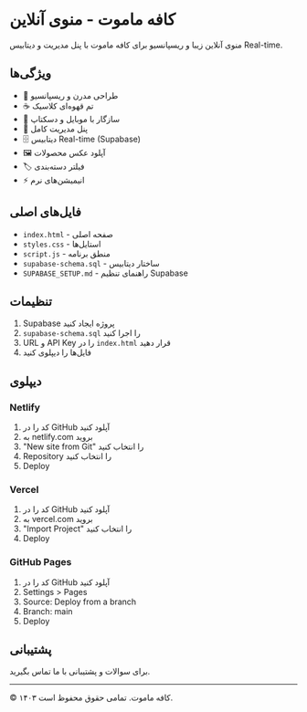 # کافه ماموت - منوی آنلاین

منوی آنلاین زیبا و ریسپانسیو برای کافه ماموت با پنل مدیریت و دیتابیس Real-time.

## ویژگی‌ها

- 🎨 طراحی مدرن و ریسپانسیو
- ☕ تم قهوه‌ای کلاسیک
- 📱 سازگار با موبایل و دسکتاپ
- 🔧 پنل مدیریت کامل
- 🗄️ دیتابیس Real-time (Supabase)
- 🖼️ آپلود عکس محصولات
- 🏷️ فیلتر دسته‌بندی
- ⚡ انیمیشن‌های نرم

## فایل‌های اصلی

- `index.html` - صفحه اصلی
- `styles.css` - استایل‌ها
- `script.js` - منطق برنامه
- `supabase-schema.sql` - ساختار دیتابیس
- `SUPABASE_SETUP.md` - راهنمای تنظیم Supabase

## تنظیمات

1. Supabase پروژه ایجاد کنید
2. `supabase-schema.sql` را اجرا کنید
3. URL و API Key را در `index.html` قرار دهید
4. فایل‌ها را دیپلوی کنید

## دیپلوی

### Netlify
1. کد را در GitHub آپلود کنید
2. به netlify.com بروید
3. "New site from Git" را انتخاب کنید
4. Repository را انتخاب کنید
5. Deploy

### Vercel
1. کد را در GitHub آپلود کنید
2. به vercel.com بروید
3. "Import Project" را انتخاب کنید
4. Deploy

### GitHub Pages
1. کد را در GitHub آپلود کنید
2. Settings > Pages
3. Source: Deploy from a branch
4. Branch: main
5. Deploy

## پشتیبانی

برای سوالات و پشتیبانی با ما تماس بگیرید.

---

© ۱۴۰۳ کافه ماموت. تمامی حقوق محفوظ است.
